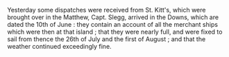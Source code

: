   Yesterday some dispatches were received from St. Kitt's, which were brought over in the Matthew, Capt. Slegg, arrived in the Downs, which are dated the 10th of June : they contain an account of all the merchant ships which were then at that island ; that they were nearly full, and were fixed to sail from thence the 26th of July and the first of August ; and that the weather continued exceedingly fine.  